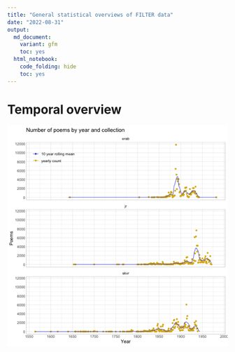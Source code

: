 ```yaml
---
title: "General statistical overviews of FILTER data"
date: "2022-08-31"
output: 
  md_document:
    variant: gfm 
    toc: yes
  html_notebook:
    code_folding: hide
    toc: yes
---
```




# Temporal overview

![plot of chunk temporal_overview](figures/temporal_overview-1.png)

